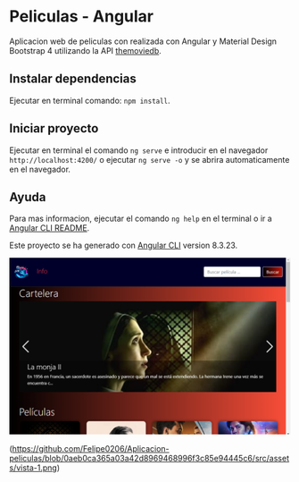 # Peliculas - Angular
Aplicacion web de peliculas con realizada con Angular y Material Design Bootstrap 4 utilizando la API [themoviedb](https://www.themoviedb.org).

## Instalar dependencias
Ejecutar en terminal comando: `npm install`.

## Iniciar proyecto
Ejecutar en terminal el comando `ng serve` e introducir en el navegador `http://localhost:4200/` o ejecutar `ng serve -o` y se abrira automaticamente en el navegador.

## Ayuda
Para mas informacion, ejecutar el comando `ng help` en el terminal o ir a [Angular CLI README](https://github.com/angular/angular-cli/blob/master/README.md).

Este proyecto se ha generado con [Angular CLI](https://github.com/angular/angular-cli) version 8.3.23.

![Vista de la aplicación](https://github.com/Felipe0206/Aplicacion-peliculas/blob/0aeb0ca365a03a42d8969468996f3c85e94445c6/src/assets/vista.png)

(https://github.com/Felipe0206/Aplicacion-peliculas/blob/0aeb0ca365a03a42d8969468996f3c85e94445c6/src/assets/vista-1.png)

